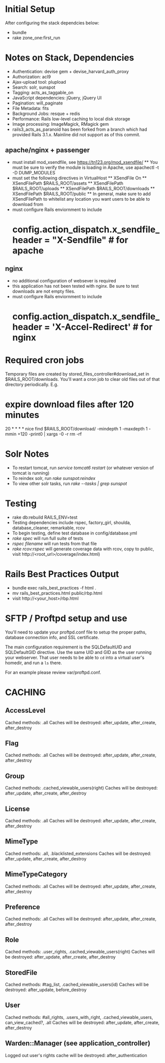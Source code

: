 Initial Setup
========
After configuring the stack dependcies below:
* bundle
* rake zone_one:first_run

Notes on Stack, Dependencies
========
* Authentication: devise gem + devise_harvard_auth_proxy
* Authorization: acl9
* Ajax-upload tool: plupload
* Search: solr, sunspot
* Tagging: acts_as_taggable_on 
* JavaScript dependencies: jQuery, jQuery UI
* Pagination: will_paginate
* File Metadata: fits
* Background Jobs: resque + redis
* Performance: Rails low-level caching to local disk storage
* Image processing: ImageMagick, RMagick gem
* rails3_acts_as_paranoid has been forked from a branch which had provided Rails 3.1.x.  Mainline did not support as of this commit.

apache/nginx + passenger
--------
* must install mod_xsendfile, see https://tn123.org/mod_xsendfile/
** You must be sure to verify the module is loading in Apache, use apachectl -t -D DUMP_MODULES
* must set the following directives in VirtualHost
** XSendFile On
** XSendFilePath $RAILS_ROOT/assets
** XSendFilePath $RAILS_ROOT/uploads
** XSendFilePath $RAILS_ROOT/downloads
** XSendFilePath $RAILS_ROOT/public
** In general, make sure to add XSendFilePath to whitelist any location you want users to be able to download from
* must configure Rails enviornment to include  
    # config.action_dispatch.x_sendfile_header = "X-Sendfile" # for apache

nginx
--------
* no additional configuration of websever is required
* this application has not been tested with nginx.  Be sure to test downloads are not empty files.
* must configure Rails enviornment to include 
    # config.action_dispatch.x_sendfile_header = 'X-Accel-Redirect' # for nginx


Required cron jobs
========
Temporary files are created by stored_files_controller#download_set in $RAILS_ROOT/downloads.
You'll want a cron job to clear old files out of that directory periodically. E.g.
# expire download files after 120 minutes
20 * * * * nice find $RAILS_ROOT/download/ -mindepth 1 -maxdepth 1 -mmin +120 -print0 | xargs -0 -r rm -rf


Solr Notes
========
* To restart tomcat, run *service tomcat6 restart* (or whatever version of tomcat is running)
* To reindex solr, run *rake sunspot:reindex*
* To view other solr tasks, run *rake --tasks | grep sunspot*


Testing
========
* rake db:rebuild RAILS_ENV=test
* Testing dependencies include rspec, factory_girl, shoulda, database_cleaner,
  remarkable, rcov 
* To begin testing, define test database in config/database.yml
* *rake spec* will run full suite of tests
* *rspec filename* will run tests from that file
* *rake rcov:rspec* will generate coverage data with rcov, copy to public, visit http://<root_url>/coverage/index.html)


Rails Best Practices Output
========
* bundle exec rails_best_practices -f html .
* mv rails_best_practices.html public/rbp.html
* visit http://<your_host>/rbp.html


SFTP / Proftpd setup and use
========
You'll need to update your proftpd.conf file to setup the proper paths, database
connection info, and SSL certificate.

The main configuration requirement is the SQLDefaultUID and SQLDefaultGID directive. 
Use the same UID and GID as the user running your webserver.  That user needs
to be able to `cd` into a virtual user's homedir, and run a `ls` there.

For an example please review var/proftpd.conf.


CACHING
=========
AccessLevel
-------------
Cached methods: .all
Caches will be destroyed: after_update, after_create, after_destroy

Flag
-------------
Cached methods: .all
Caches will be destroyed: after_update, after_create, after_destroy

Group
-------------
Cached methods: .cached_viewable_users(right)
Caches will be destroyed: after_update, after_create, after_destroy

License
------------
Cached methods: .all
Caches will be destroyed: after_update, after_create, after_destroy

MimeType
------------
Cached methods: .all, .blacklisted_extensions
Caches will be destroyed: after_update, after_create, after_destroy

MimeTypeCategory
------------
Cached methods: .all
Caches will be destroyed: after_update, after_create, after_destroy

Preference
------------
Cached methods: .all
Caches will be destroyed: after_update, after_create, after_destroy

Role
------------
Cached methods: .user_rights, .cached_viewable_users(right)
Caches will be destroyed: after_update, after_create, after_destroy

StoredFile
--------------
Cached methods: #tag_list, .cached_viewable_users(id)
Caches will be destroyed: after_update, before_destroy

User
-----------
Cached methods: #all_rights, .users_with_right, .cached_viewable_users, can_view_cached?, .all
Caches will be destroyed: after_update, after_create, after_destroy

Warden::Manager (see application_controller)
-----------
Logged out user's rights cache will be destroyed: after_authentication
